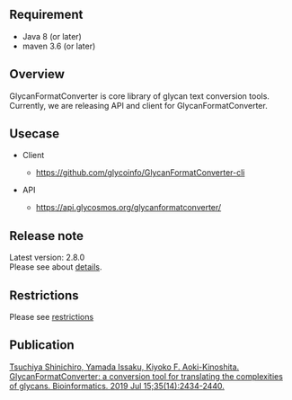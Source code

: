 ## Requirement
* Java 8 (or later)
* maven 3.6 (or later)

## Overview
GlycanFormatConverter is core library of glycan text conversion tools.\
Currently, we are releasing API and client for GlycanFormatConverter.

## Usecase
* Client
  * https://github.com/glycoinfo/GlycanFormatConverter-cli


* API
  * https://api.glycosmos.org/glycanformatconverter/

## Release note

Latest version: 2.8.0\
Please see about [details](CHANGELOG.md#280-20211217).

## Restrictions
Please see [restrictions](RESTRICTIONS.md#conversion-260-or-later)

## Publication
[Tsuchiya Shinichiro, Yamada Issaku, Kiyoko F. Aoki-Kinoshita. GlycanFormatConverter: a conversion tool for translating the complexities of glycans. Bioinformatics. 2019 Jul 15;35(14):2434-2440.](https://pubmed.ncbi.nlm.nih.gov/30535258/)
